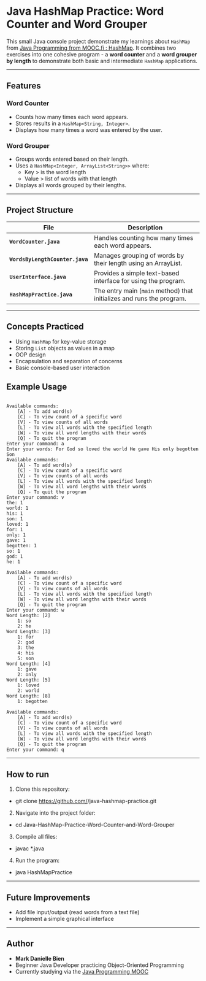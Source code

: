 # Java HashMap Practice: Word Counter and Word Grouper

This small Java console project demonstrate my learnings about `HashMap` from [Java Programming from MOOC.fi : HashMap](https://java-programming.mooc.fi/part-8/2-hash-map).
It combines two exercises into one cohesive program - a **word counter** and a **word grouper by length** to demonstrate both basic and intermediate `HashMap` applications.

---

## Features

### Word Counter

- Counts how many times each word appears.
- Stores results in a `HashMap<String, Integer>`.
- Displays how many times a word was entered by the user.

### Word Grouper

- Groups words entered based on their length.
- Uses a `HashMap<Integer, ArrayList<String>>` where:
  - Key > is the word length
  - Value > list of words with that length
- Displays all words grouped by their lengths.

---

## Project Structure

| File                            | Description                                                           |
| ------------------------------- | --------------------------------------------------------------------- |
| **`WordCounter.java`**          | Handles counting how many times each word appears.                    |
| **`WordsByLengthCounter.java`** | Manages grouping of words by their length using an ArrayList.         |
| **`UserInterface.java`**        | Provides a simple text-based interface for using the program.         |
| **`HashMapPractice.java`**      | The entry main (`main` method) that initializes and runs the program. |

---

## Concepts Practiced

- Using `HashMap` for key-value storage
- Storing `List` objects as values in a map
- OOP design
- Encapsulation and separation of concerns
- Basic console-based user interaction

## Example Usage

<pre><code>
Available commands: 
	[A] - To add word(s)
	[C] - To view count of a specific word
	[V] - To view counts of all words
	[L] - To view all words with the specified length
	[W] - To view all word lengths with their words
	[Q] - To quit the program
Enter your command: a
Enter your words: For God so loved the world He gave His only begotten Son
Available commands: 
	[A] - To add word(s)
	[C] - To view count of a specific word
	[V] - To view counts of all words
	[L] - To view all words with the specified length
	[W] - To view all word lengths with their words
	[Q] - To quit the program
Enter your command: v
the: 1
world: 1
his: 1
son: 1
loved: 1
for: 1
only: 1
gave: 1
begotten: 1
so: 1
god: 1
he: 1

Available commands: 
	[A] - To add word(s)
	[C] - To view count of a specific word
	[V] - To view counts of all words
	[L] - To view all words with the specified length
	[W] - To view all word lengths with their words
	[Q] - To quit the program
Enter your command: w
Word Length: [2]
	1: so
	2: he
Word Length: [3]
	1: for
	2: god
	3: the
	4: his
	5: son
Word Length: [4]
	1: gave
	2: only
Word Length: [5]
	1: loved
	2: world
Word Length: [8]
	1: begotten

Available commands: 
	[A] - To add word(s)
	[C] - To view count of a specific word
	[V] - To view counts of all words
	[L] - To view all words with the specified length
	[W] - To view all word lengths with their words
	[Q] - To quit the program
Enter your command: q
</code></pre>

---

## How to run

1. Clone this repository:

- git clone https://github.com/<your-username>/java-hashmap-practice.git

2. Navigate into the project folder:

- cd Java-HashMap-Practice-Word-Counter-and-Word-Grouper

3. Compile all files:

- javac \*.java

4. Run the program:

- java HashMapPractice

---

## Future Improvements

- Add file input/output (read words from a text file)
- Implement a simple graphical interface

---

## Author

- **Mark Danielle Bien**
- Beginner Java Developer practicing Object-Oriented Programming
- Currently studying via the [Java Programming MOOC](https://java-programming.mooc.fi/)